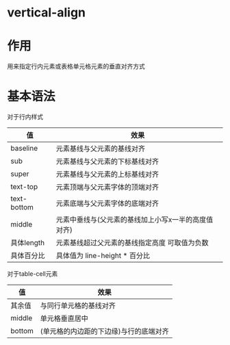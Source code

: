 # vertical-align

# 作用

用来指定行内元素或表格单元格元素的垂直对齐方式

# 基本语法

对于行内样式

| 值 | 效果 |
| ---| --- |
| baseline | 元素基线与父元素的基线对齐 |
| sub      | 元素基线与父元素的下标基线对齐 | 
| super    | 元素基线与父元素的上标基线对齐 |
| text-top | 元素顶端与父元素字体的顶端对齐 | 
| text-bottom | 元素底端与父元素字体的底端对齐 | 
| middle   | 元素中垂线与(父元素的基线加上小写x一半的高度值对齐) | 
| 具体length | 元素基线超过父元素的基线指定高度 可取值为负数 |
| 具体百分比  | 具体值为 line-height * 百分比 | 

对于table-cell元素

| 值 | 效果 | 
| --- | --- |
| 其余值 | 与同行单元格的基线对齐 |
| middle | 单元格垂直居中 | 
| bottom | (单元格的内边距的下边缘)与行的底端对齐 |